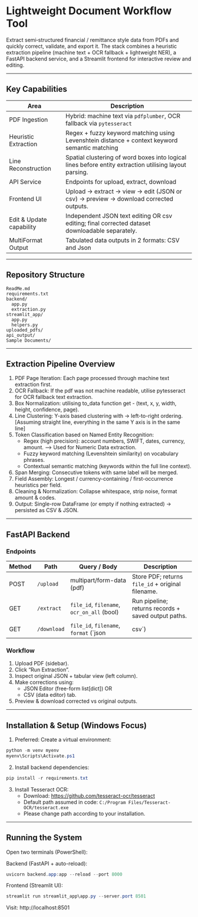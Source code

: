 # Lightweight Document Workflow Tool

Extract semi‑structured financial / remittance style data from PDFs and quickly correct, validate, and export it. The stack combines a heuristic extraction pipeline (machine text + OCR fallback + lightweight NER), a FastAPI backend service, and a Streamlit frontend for interactive review and editing.

---
## Key Capabilities
| Area | Description |
|------|-------------|
| PDF Ingestion | Hybrid: machine text via `pdfplumber`, OCR fallback via `pytesseract` |
| Heuristic Extraction | Regex + fuzzy keyword matching using Levenshtein distance + context keyword semantic matching |
| Line Reconstruction | Spatial clustering of word boxes into logical lines before entity extraction utilising layout parsing. |
| API Service | Endpoints for upload, extract, download |
| Frontend UI | Upload → extract → view → edit (JSON or csv) → preview → download corrected outputs. |
| Edit & Update capability | Independent JSON text editing OR csv editing; final corrected dataset downloadable separately. |
| MultiFormat Output | Tabulated data outputs in 2 formats: CSV and Json |
---
## Repository Structure
```
ReadMe.md               
requirements.txt         
backend/
  app.py                 
  extraction.py          
streamlit_app/
  app.py                 
  helpers.py             
uploaded_pdfs/          
api_output/              
Sample Documents/        
```

---
## Extraction Pipeline Overview
1. PDF Page Iteration: Each page processed through machine text extraction first.
2. OCR Fallback:  If the pdf was not machine readable, utilise pytesseract for OCR fallback text extraction.
3. Box Normalization: utilising to_data function get - (text, x, y, width, height, confidence, page).
4. Line Clustering: Y-axis based clustering with → left-to-right ordering. [Assuming straight line, everything in the same Y axis is in the same line]
5. Token Classification based on Named Entity Recognition:
	- Regex (high precision): account numbers, SWIFT, dates, currency, amount. --> Used for Numeric Data extraction.
	- Fuzzy keyword matching (Levenshtein similarity) on vocabulary phrases.
	- Contextual semantic matching (keywords within the full line context).
6. Span Merging: Consecutive tokens with same label will be merged.
7. Field Assembly: Longest / currency-containing / first-occurrence heuristics per field.
8. Cleaning & Normalization: Collapse whitespace, strip noise, format amount & codes.
9. Output: Single-row DataFrame (or empty if nothing extracted) → persisted as CSV & JSON.

---
## FastAPI Backend

### Endpoints
| Method | Path | Query / Body | Description |
|--------|------|--------------|-------------|
| POST | `/upload` | multipart/form-data (pdf) | Store PDF; returns `file_id` + original filename. |
| GET | `/extract` | `file_id`, `filename`, `ocr_on_all` (bool) | Run pipeline; returns records + saved output paths. |
| GET | `/download` | `file_id`, `filename`, `format` (`json|csv`) | Download previously extracted file. |

### Workflow
1. Upload PDF (sidebar).
2. Click “Run Extraction”.
3. Inspect original JSON + tabular view (left column).
4. Make corrections using:
	- JSON Editor (free-form list[dict]) OR
	- CSV (data editor) tab.
5. Preview & download corrected vs original outputs.

---
## Installation & Setup (Windows Focus)
1. Preferred: Create a virtual environment:
```powershell
python -m venv myenv
myenv\Scripts\Activate.ps1
```
2. Install backend dependencies:
```powershell
pip install -r requirements.txt
```
3. Install Tesseract OCR:
	- Download: https://github.com/tesseract-ocr/tesseract
	- Default path assumed in code: `C:/Program Files/Tesseract-OCR/tesseract.exe`
	- Please change path according to your installation.

---
## Running the System
Open two terminals (PowerShell):

Backend (FastAPI + auto-reload):
```powershell
uvicorn backend.app:app --reload --port 8000
```

Frontend (Streamlit UI):
```powershell
streamlit run streamlit_app\app.py --server.port 8501
```

Visit: http://localhost:8501

